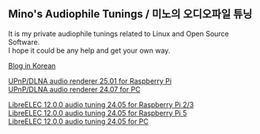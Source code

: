 ## Mino's Audiophile Tunings / 미노의 오디오파일 튜닝

It is my private audiophile tunings related to Linux and Open Source Software.  
I hope it could be any help and get your own way.

[Blog in Korean](https://blog.naver.com/parkmino45)

[UPnP/DLNA audio renderer 25.01 for Raspberry Pi](https://drive.google.com/file/d/1YILNh5e-QJrCqtgqLNzwEeqV8mQz7lpS/view?usp=sharing)  
[UPnP/DLNA audio renderer 24.07 for PC](https://drive.google.com/file/d/1ohEHKOG66EdhuCd3J-cbPGXuodfdZr-o/view?usp=sharing)

[LibreELEC 12.0.0 audio tuning 24.05 for Raspberry Pi 2/3](https://drive.google.com/file/d/1Oc5cxkNEKLVS5Y1H3HQ62kgKmvelTRRa/view?usp=sharing)  
[LibreELEC 12.0.0 audio tuning 24.05 for Raspberry Pi 5](https://drive.google.com/file/d/1sU74onLAwDIlVrjtVJF4EWpmrCGxtJEB/view?usp=sharing)  
[LibreELEC 12.0.0 audio tuning 24.05 for PC](https://drive.google.com/file/d/11ANYGN_LqLHdmzPbiTMmWbVu8FD2_O42/view?usp=sharing)
